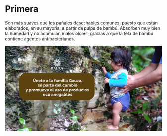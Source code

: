 # Primera

Son más suaves que los pañales desechables comunes, puesto que están elaborados, en su mayoría, a partir de pulpa de bambú. Absorben muy bien la humedad y no acumulan malos olores, gracias a que la tela de bambú contiene agentes antibacterianos.

![foto](AM.jpeg)

